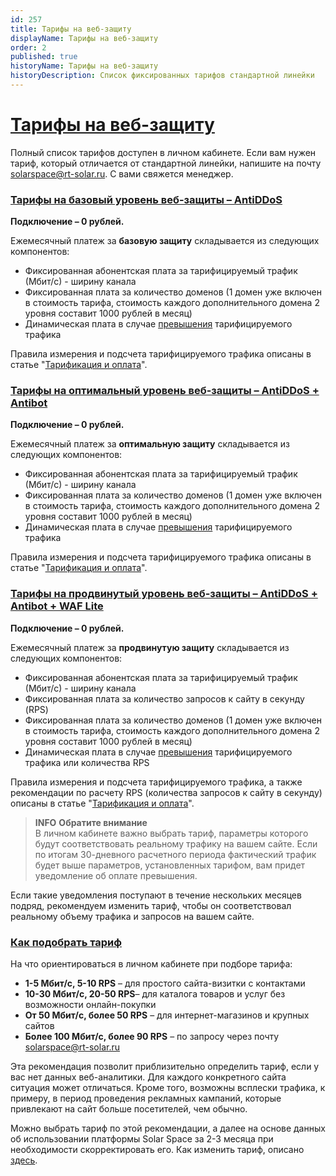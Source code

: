 ```yaml
---
id: 257
title: Тарифы на веб-защиту
displayName: Тарифы на веб-защиту
order: 2
published: true
historyName: Тарифы на веб-защиту
historyDescription: Список фиксированных тарифов стандартной линейки
---
```


# [Тарифы на веб-защиту](tariffs-on-web-protection)


Полный список тарифов доступен в личном кабинете. Если вам нужен тариф, который отличается от стандартной линейки, напишите на почту solarspace@rt-solar.ru. С вами свяжется менеджер.

### [Тарифы на базовый уровень веб-защиты – AntiDDoS](tariffs-on-basic-level-of-web-protection)

**Подключение – 0 рублей.**

Ежемесячный платеж за **базовую защиту** складывается из следующих компонентов:
- Фиксированная абонентская плата за тарифицируемый трафик (Мбит/с) - ширину канала <br/>
- Фиксированная плата за количество доменов (1 домен уже включен в стоимость тарифа, стоимость каждого дополнительного домена 2 уровня составит 1000 рублей в месяц) <br/>
- Динамическая плата в случае [превышения]([256]) тарифицируемого трафика <br/>

Правила измерения и подсчета тарифицируемого трафика описаны в статье "[Тарификация и оплата]([256])". 

### [Тарифы на оптимальный уровень веб-защиты – AntiDDoS + Antibot](tariffs-on-optimal-level-of-web-protection-antiddos-antibot)

**Подключение – 0 рублей.**

Ежемесячный платеж за **оптимальную защиту** складывается из следующих компонентов:
- Фиксированная абонентская плата за тарифицируемый трафик (Мбит/с) - ширину канала <br/>
- Фиксированная плата за количество доменов (1 домен уже включен в стоимость тарифа, стоимость каждого дополнительного домена 2 уровня составит 1000 рублей в месяц) <br/>
- Динамическая плата в случае [превышения]([256]) тарифицируемого трафика <br/>

Правила измерения и подсчета тарифицируемого трафика описаны в статье "[Тарификация и оплата]([256])".

### [Тарифы на продвинутый уровень веб-защиты – AntiDDoS + Antibot + WAF Lite](tariffs-on-advanced-level-of-web-protection-antiddos-antibot-waf)

**Подключение – 0 рублей.**

Ежемесячный платеж за **продвинутую защиту** складывается из следующих компонентов:
- Фиксированная абонентская плата за тарифицируемый трафик (Мбит/с) - ширину канала <br/>
- Фиксированная плата за количество запросов к сайту в секунду (RPS) <br/>
- Фиксированная плата за количество доменов (1 домен уже включен в стоимость тарифа, стоимость каждого дополнительного домена 2 уровня составит 1000 рублей в месяц) <br/>
- Динамическая плата в случае [превышения]([256]) тарифицируемого трафика или количества RPS <br/>

Правила измерения и подсчета тарифицируемого трафика, а также рекомендации по расчету RPS (количества запросов к сайту в секунду) описаны в статье "[Тарификация и оплата]([256])".  

> **INFO**
> **Обратите внимание**  
> В личном кабинете важно выбрать тариф, параметры которого будут соответствовать реальному трафику на вашем сайте. Если по итогам 30-дневного расчетного периода фактический трафик будет выше параметров, установленных тарифом, вам придет уведомление об оплате превышения.

Если такие уведомления поступают в течение нескольких месяцев подряд, рекомендуем изменить тариф, чтобы он соответствовал реальному объему трафика и запросов на вашем сайте.

### [Как подобрать тариф](how-to-coose-a-tariff)

На что ориентироваться в личном кабинете при подборе тарифа:
- **1-5 Мбит/с, 5-10 RPS** – для простого сайта-визитки с контактами <br/>
- **10-30 Мбит/с, 20-50 RPS**– для каталога товаров и услуг без возможности онлайн-покупки <br/>
- **От 50 Мбит/с, более 50 RPS** – для интернет-магазинов и крупных сайтов <br/>
- **Более 100 Мбит/с, более 90 RPS** – по запросу через почту solarspace@rt-solar.ru

Эта рекомендация позволит приблизительно определить тариф, если у вас нет данных веб-аналитики. Для каждого конкретного сайта ситуация может отличаться. Кроме того, возможны всплески трафика, к примеру, в период проведения рекламных кампаний, которые привлекают на сайт больше посетителей, чем обычно.

Можно выбрать тариф по этой рекомендации, а далее на основе данных об использовании платформы Solar Space за 2-3 месяца при необходимости скорректировать его. Как изменить тариф, описано [здесь]([258]).